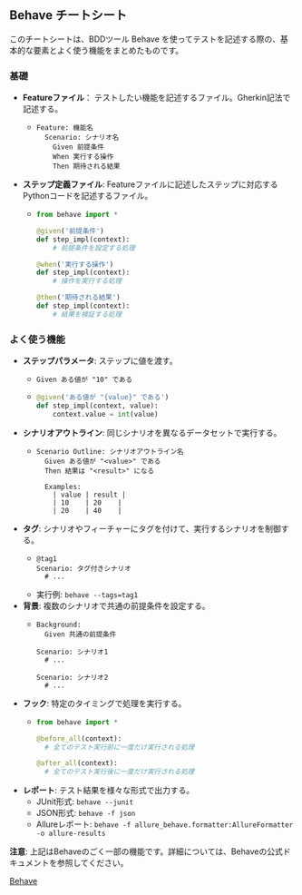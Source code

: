 ## Behave チートシート

このチートシートは、BDDツール Behave を使ってテストを記述する際の、基本的な要素とよく使う機能をまとめたものです。

### 基礎

* **Featureファイル**： テストしたい機能を記述するファイル。Gherkin記法で記述する。
    * ```gherkin
      Feature: 機能名
        Scenario: シナリオ名
          Given 前提条件
          When 実行する操作
          Then 期待される結果
      ```
* **ステップ定義ファイル**: Featureファイルに記述したステップに対応するPythonコードを記述するファイル。
    * ```python
      from behave import *

      @given('前提条件')
      def step_impl(context):
          # 前提条件を設定する処理

      @when('実行する操作')
      def step_impl(context):
          # 操作を実行する処理

      @then('期待される結果')
      def step_impl(context):
          # 結果を検証する処理
      ```

### よく使う機能

* **ステップパラメータ**: ステップに値を渡す。
    * ```gherkin
      Given ある値が "10" である
      ```
    * ```python
      @given('ある値が "{value}" である')
      def step_impl(context, value):
          context.value = int(value)
      ```
* **シナリオアウトライン**: 同じシナリオを異なるデータセットで実行する。
    * ```gherkin
      Scenario Outline: シナリオアウトライン名
        Given ある値が "<value>" である
        Then 結果は "<result>" になる

        Examples:
          | value | result |
          | 10    | 20    |
          | 20    | 40    |
      ```
* **タグ**: シナリオやフィーチャーにタグを付けて、実行するシナリオを制御する。
    * ```gherkin
      @tag1
      Scenario: タグ付きシナリオ
        # ...
      ```
    * 実行例: `behave --tags=tag1`
* **背景**: 複数のシナリオで共通の前提条件を設定する。
    * ```gherkin
      Background:
        Given 共通の前提条件

      Scenario: シナリオ1
        # ...

      Scenario: シナリオ2
        # ...
      ```
* **フック**: 特定のタイミングで処理を実行する。
    * ```python
      from behave import *

      @before_all(context):
        # 全てのテスト実行前に一度だけ実行される処理

      @after_all(context):
        # 全てのテスト実行後に一度だけ実行される処理
      ```
* **レポート**: テスト結果を様々な形式で出力する。
    * JUnit形式: `behave --junit`
    * JSON形式: `behave -f json`
    * Allureレポート: `behave -f allure_behave.formatter:AllureFormatter -o allure-results`

**注意**: 上記はBehaveのごく一部の機能です。詳細については、Behaveの公式ドキュメントを参照してください。

 [Behave](https://behave.readthedocs.io/en/latest)
